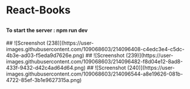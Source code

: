 # React-Books
##
<h4>To start the server : npm run dev</h4>
##
![Screenshot (238)](https://user-images.githubusercontent.com/109068603/214096408-c4edc3e4-c5dc-4b3e-ad03-f5eda9d7626e.png)
##
![Screenshot (239)](https://user-images.githubusercontent.com/109068603/214096482-f8d04e12-8ad8-433f-9432-d42c4ad64d64.png)
##
![Screenshot (240)](https://user-images.githubusercontent.com/109068603/214096544-a8e19626-081b-4722-85ef-3b1e9627315a.png)
